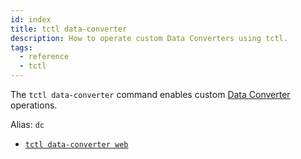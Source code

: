 ```yaml
---
id: index
title: tctl data-converter
description: How to operate custom Data Converters using tctl.
tags:
  - reference
  - tctl
---
```


The `tctl data-converter` command enables custom [Data Converter](/concepts/what-is-a-data-converter) operations.

Alias: `dc`

- [`tctl data-converter web`](/tctl/dataconverter/web)
